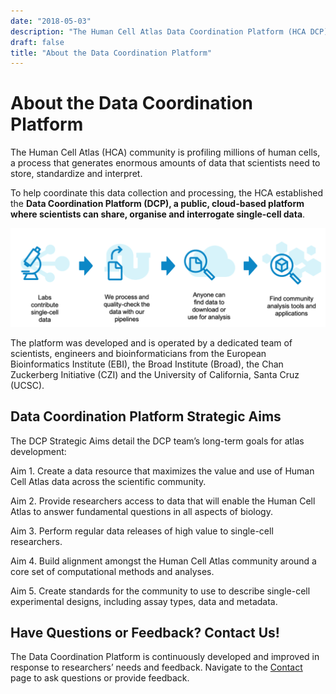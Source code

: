 ```yaml
---
date: "2018-05-03"
description: "The Human Cell Atlas Data Coordination Platform (HCA DCP) is an open source, cloud-based platform developed to organize, standardize, and make accessible the data that constitute the Human Cell Atlas."
draft: false
title: "About the Data Coordination Platform"
---
```


# About the Data Coordination Platform

The Human Cell Atlas (HCA) community is profiling millions of human cells, a process that generates enormous amounts of
data that scientists need to store, standardize and interpret.

To help coordinate this data collection and processing, the HCA established the **Data Coordination Platform (DCP), a
public, cloud-based platform where scientists can share, organise and interrogate single-cell data**.

<img alt="Data Flow" src="../_images/Data_flow.png" width="750">

The platform was developed and is operated by a dedicated team of scientists, engineers and bioinformaticians from the
European Bioinformatics Institute (EBI), the Broad Institute (Broad), the Chan Zuckerberg Initiative (CZI) and the
University of California, Santa Cruz (UCSC).

## Data Coordination Platform Strategic Aims

The DCP Strategic Aims detail the DCP team’s long-term goals for atlas development:

Aim 1. Create a data resource that maximizes the value and use of Human Cell Atlas data across the scientific community.

Aim 2. Provide researchers access to data that will enable the Human Cell Atlas to answer fundamental questions in all
aspects of biology.

Aim 3. Perform regular data releases of high value to single-cell researchers.

Aim 4. Build alignment amongst the Human Cell Atlas community around a core set of computational methods and analyses.

Aim 5. Create standards for the community to use to describe single-cell experimental designs, including assay types,
data and metadata.

## Have Questions or Feedback? Contact Us!

The Data Coordination Platform is continuously developed and improved in response to researchers’ needs and feedback.
Navigate to the [Contact](/contact) page to ask questions or provide feedback.
